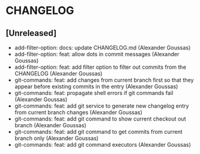 # CHANGELOG

## [Unreleased]
- add-filter-option: docs: update CHANGELOG.md (Alexander Goussas)
- add-filter-option: feat: allow dots in commit messages (Alexander Goussas)
- add-filter-option: feat: add filter option to filter out commits from the CHANGELOG (Alexander Goussas)
- git-commands: feat: add changes from current branch first so that they appear before existing commits in the entry (Alexander Goussas)
- git-commands: feat: propagate shell errors if git commands fail (Alexander Goussas)
- git-commands: feat: add git service to generate new changelog entry from current branch changes (Alexander Goussas)
- git-commands: feat: add git command to show current checkout out branch (Alexander Goussas)
- git-commands: feat: add git command to get commits from current branch only (Alexander Goussas)
- git-commands: feat: add git command executors (Alexander Goussas)